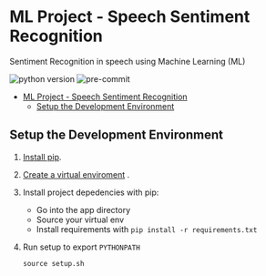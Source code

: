 # ML Project - Speech Sentiment Recognition

Sentiment Recognition in speech using Machine Learning (ML)

<!-- https://badgen.net/badge/:subject/:status/:color?icon=github -->
![python version](https://badgen.net/badge/python/3.11/blue)
![pre-commit](https://badgen.net/badge/pre-commit/3.6.0/green)

- [ML Project - Speech Sentiment Recognition](#ml-project---speech-sentiment-recognition)
  - [Setup the Development Environment](#setup-the-development-environment)

## Setup the Development Environment

1. [Install pip](https://pip.pypa.io/en/stable/installing/).
2. [Create a virtual enviroment](https://docs.python.org/3/tutorial/venv.html) .
3. Install project depedencies with pip:
   - Go into the app directory
   - Source your virtual env
   - Install requirements with `pip install -r requirements.txt`
4. Run setup to export `PYTHONPATH`

    `source setup.sh`
